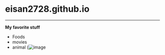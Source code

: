 # eisan2728.github.io
---
**My favorite stuff**
- Foods 
- movies 
- animal
(![image](https://user-images.githubusercontent.com/118230131/202069256-403e49b0-0ae3-4423-919f-684807ed1a7e.png)
